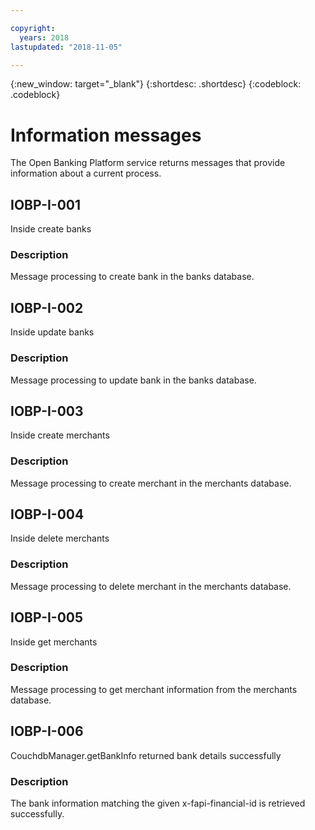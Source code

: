 ```yaml
---

copyright:
  years: 2018
lastupdated: "2018-11-05"

---
```


<!-- Common attributes used in the template are defined as follows: -->
{:new_window: target="_blank"}
{:shortdesc: .shortdesc}
{:codeblock: .codeblock}



# Information messages

The Open Banking Platform service returns messages that provide information about a current process.

## IOBP-I-001

Inside create banks

### Description

Message processing to create bank in the banks database.

## IOBP-I-002

Inside update banks

### Description

Message processing to update bank in the banks database.

## IOBP-I-003

Inside create merchants

### Description

Message processing to create merchant in the merchants database.

## IOBP-I-004

Inside delete merchants

### Description

Message processing to delete merchant in the merchants database.

## IOBP-I-005

Inside get merchants

### Description

Message processing to get merchant information from the merchants database.

## IOBP-I-006

CouchdbManager.getBankInfo returned bank details successfully

### Description

The bank information matching the given x-fapi-financial-id is retrieved successfully.
